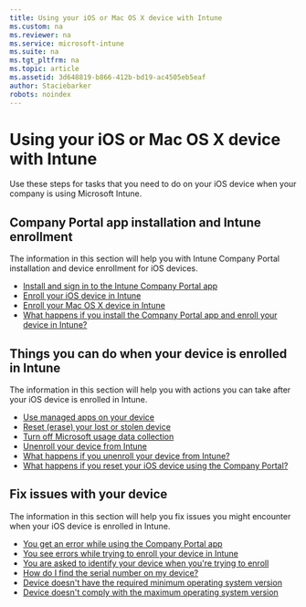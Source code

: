 ```yaml
---
title: Using your iOS or Mac OS X device with Intune
ms.custom: na
ms.reviewer: na
ms.service: microsoft-intune
ms.suite: na
ms.tgt_pltfrm: na
ms.topic: article
ms.assetid: 3d648819-b866-412b-bd19-ac4505eb5eaf
author: Staciebarker
robots: noindex
---
```

# Using your iOS or Mac OS X device with Intune

Use these steps for tasks that you need to do on your iOS device when your company is using Microsoft Intune.

## Company Portal app installation and Intune enrollment

The information in this section will help you with Intune Company Portal installation and device enrollment for iOS devices.

- [Install and sign in to the Intune Company Portal app](install-and-sign-in-to-the-intune-company-portal-app-ios.md)</br>
- [Enroll your iOS device in Intune](enroll-your-device-in-intune-ios.md)</br>
- [Enroll your Mac OS X device in Intune](enroll-your-device-in-intune-mac-os-x.md)</br>
- [What happens if you install the Company Portal app and enroll your device in Intune?](what-happens-if-you-install-the-Company-Portal-app-and-enroll-your-device-in-intune-ios.md)</br>

## Things you can do when your device is enrolled in Intune

The information in this section will help you with actions you can take after your iOS device is enrolled in Intune.

- [Use managed apps on your device](use-managed-apps-on-your-device-ios.md)</br>
- [Reset (erase) your lost or stolen device](reset-erase-your-lost-or-stolen-device-ios.md)</br>
- [Turn off Microsoft usage data collection](turn-off-microsoft-usage-data-collection-ios.md)</br>
- [Unenroll your device from Intune](unenroll-your-device-from-intune-ios.md)</br>
- [What happens if you unenroll your device from Intune?](what-happens-if-you-unenroll-your-device-from-intune-ios.md)</br>
- [What happens if you reset your iOS device using the Company Portal?](what-happens-if-you-reset-your-device-using-the-company-portal-ios.md)

## Fix issues with your device

The information in this section will help you fix issues you might encounter when your iOS device is enrolled in Intune.

- [You get an error while using the Company Portal app](you-get-an-error-while-using-the-company-portal-app-ios.md)</br>
- [You see errors while trying to enroll your device in Intune](you-see-errors-while-trying-to-enroll-your-device-in-intune-ios.md)</br>
- [You are asked to identify your device when you're trying to enroll](you-are-asked-to-identify-your-device-when-you're-trying-to-enroll-ios.md)</br>
- [How do I find the serial number on my device?](how-do-i-find-the-serial-number-on-my-device-ios.md)</br>
- [Device doesn't have the required minimum operating system version](device-doesnt-have-the-required-minimum-operating-system-version-ios.md)</br>
- [Device doesn't comply with the maximum operating system version](device-doesnt-comply-with-the-maximum-operating-system-version-ios.md)


